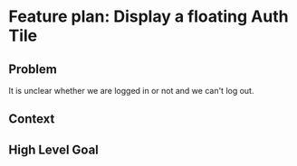 # Feature plan: Display a floating Auth Tile

## Problem

It is unclear whether we are logged in or not and we can't log out.

## Context

## High Level Goal
